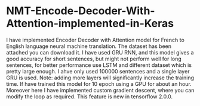# NMT-Encode-Decoder-With-Attention-implemented-in-Keras
I have implemented Encoder Decoder with Attention model for French to English language neural machine translation. The dataset has been attached you can download it. I have used GRU RNN, and this model gives a good accuracy for short sentences, but might not perform well for long sentences, for better performance use LSTM and different dataset which is pretty large enough. I ahve only used 100000 sentences and a single layer GRU is used. Note: adding more layers will significantly increase the training time. If have trained this model for 10 epoch using a GPU for about an hour. Moreover here I have implemented custom gradient descent, where you can modify the loop as required. This feature is new in tensorflow 2.0.0.  
